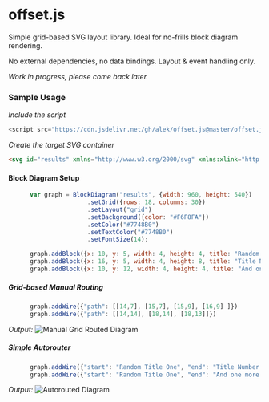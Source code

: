 # offset.js

Simple grid-based SVG layout library. Ideal for no-frills block diagram rendering.

No external dependencies, no data bindings. Layout & event handling only. 

*Work in progress, please come back later.*

### Sample Usage ###

*Include the script*
```js
<script src="https://cdn.jsdelivr.net/gh/alek/offset.js@master/offset.js"></script>
```

*Create the target SVG container*
```html
<svg id="results" xmlns="http://www.w3.org/2000/svg" xmlns:xlink="http://www.w3.org/1999/xlink" width="960" height="540"></
```
#### Block Diagram Setup ####

```js
      var graph = BlockDiagram("results", {width: 960, height: 540})
                      .setGrid({rows: 18, columns: 30})
                      .setLayout("grid")
                      .setBackground({color: "#F6F8FA"})
                      .setColor("#7748B0")
                      .setTextColor("#7748B0")
                      .setFontSize(14);

      graph.addBlock({x: 10, y: 5, width: 4, height: 4, title: "Random Title One"})
      graph.addBlock({x: 16, y: 5, width: 4, height: 8, title: "Title Number Two"})
      graph.addBlock({x: 10, y: 12, width: 4, height: 4, title: "And one more for good measure"})
```

##### Grid-based Manual Routing #####

```js
      graph.addWire({"path": [[14,7], [15,7], [15,9], [16,9] ]})
      graph.addWire({"path": [[14,14], [18,14], [18,13]]})
```

*Output:*
![Manual Grid Routed Diagram](https://user-images.githubusercontent.com/54517/82421251-98757480-9a35-11ea-8949-0985955572bb.png)

##### Simple Autorouter #####

```js
      graph.addWire({"start": "Random Title One", "end": "Title Number Two"})
      graph.addWire({"start": "Random Title One", "end": "And one more for good measure"})
```

*Output:*
![Autorouted Diagram](https://user-images.githubusercontent.com/54517/82588428-a5868680-9b4f-11ea-84ee-84563a5912a7.png)
